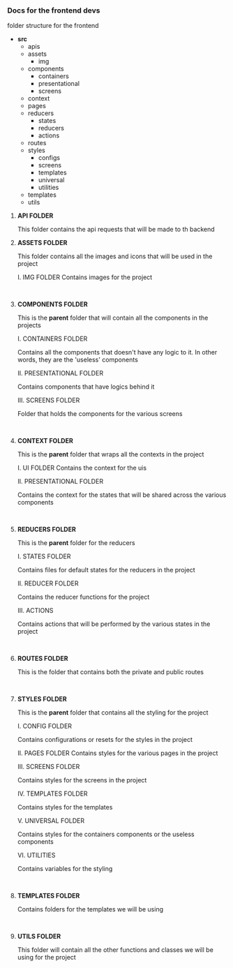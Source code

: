 ### Docs for the frontend devs


folder structure for the frontend
- **src**
    - apis
    - assets
        - img
    - components
        - containers
        - presentational
        - screens
    - context
    - pages
    - reducers
        - states
        - reducers
        - actions
    - routes
    - styles
        - configs
        - screens
        - templates
        - universal
        - utilities
    - templates
    - utils 


1. **API FOLDER**

    This folder contains the api requests that will be made to th backend
2. **ASSETS FOLDER**

    This folder contains all the images and icons that will be used in the project

    I. IMG FOLDER
        Contains images for the project
<br />

3. **COMPONENTS FOLDER**

      This is the **parent** folder that will contain all the components in the projects
    
    I. CONTAINERS FOLDER
    
      Contains all the components that doesn't have any logic to it. In other words, they are the 'useless' components
        
    II. PRESENTATIONAL FOLDER
    
    Contains components that have logics behind it 
    
    III. SCREENS FOLDER
    
     Folder that holds the components for the various screens
        
<br />

4.  **CONTEXT FOLDER**
    
       This is the **parent** folder that wraps all the contexts in the project

    I. UI FOLDER
       Contains the context for the uis

    II. PRESENTATIONAL FOLDER
    
       Contains the context for the states that will be shared across the various components
    
<br />

5. **REDUCERS FOLDER**

    This is the **parent** folder for the reducers

    I. STATES FOLDER
    
      
      Contains files for default states for the reducers in the project
    
    II. REDUCER FOLDER
    
    Contains the reducer functions for the project 
    
    III. ACTIONS
    
    Contains actions that will be performed by the various states in the project
    
<br />

6. **ROUTES FOLDER**

    This is the folder that contains both the private and public routes 
<br>

7. **STYLES FOLDER**

    This is the **parent** folder that contains all the styling for the project

    I. CONFIG FOLDER
    
    Contains configurations or resets for the styles in the project
    
    II. PAGES FOLDER
    Contains styles for the various pages in the project
    
    III. SCREENS FOLDER
    
    Contains styles for the screens in the project
    
    IV. TEMPLATES FOLDER
    
    Contains styles for the templates
    
    V. UNIVERSAL FOLDER
    
    Contains styles for the containers components or the useless components
    
    VI. UTILITIES
    
    Contains variables for the styling 
    
<br/>

8. **TEMPLATES FOLDER**

    Contains folders for the templates we will be using
    
<br />

9. **UTILS FOLDER**

    This folder will contain all the other functions and classes we will be using for the project

    


